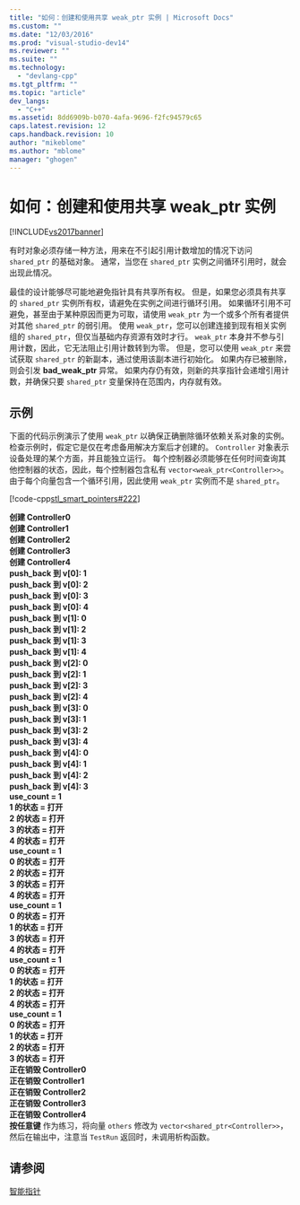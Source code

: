 ```yaml
---
title: "如何：创建和使用共享 weak_ptr 实例 | Microsoft Docs"
ms.custom: ""
ms.date: "12/03/2016"
ms.prod: "visual-studio-dev14"
ms.reviewer: ""
ms.suite: ""
ms.technology: 
  - "devlang-cpp"
ms.tgt_pltfrm: ""
ms.topic: "article"
dev_langs: 
  - "C++"
ms.assetid: 8dd6909b-b070-4afa-9696-f2fc94579c65
caps.latest.revision: 12
caps.handback.revision: 10
author: "mikeblome"
ms.author: "mblome"
manager: "ghogen"
---
```

# 如何：创建和使用共享 weak_ptr 实例
[!INCLUDE[vs2017banner](../assembler/inline/includes/vs2017banner.md)]

有时对象必须存储一种方法，用来在不引起引用计数增加的情况下访问 `shared_ptr` 的基础对象。  通常，当您在 `shared_ptr` 实例之间循环引用时，就会出现此情况。  
  
 最佳的设计能够尽可能地避免指针具有共享所有权。  但是，如果您必须具有共享的 `shared_ptr` 实例所有权，请避免在实例之间进行循环引用。  如果循环引用不可避免，甚至由于某种原因而更为可取，请使用 `weak_ptr` 为一个或多个所有者提供对其他 `shared_ptr` 的弱引用。  使用 `weak_ptr`，您可以创建连接到现有相关实例组的 `shared_ptr`，但仅当基础内存资源有效时才行。  `weak_ptr` 本身并不参与引用计数，因此，它无法阻止引用计数转到为零。  但是，您可以使用 `weak_ptr` 来尝试获取 `shared_ptr` 的新副本，通过使用该副本进行初始化。  如果内存已被删除，则会引发 **bad\_weak\_ptr** 异常。  如果内存仍有效，则新的共享指针会递增引用计数，并确保只要 `shared_ptr` 变量保持在范围内，内存就有效。  
  
## 示例  
 下面的代码示例演示了使用 `weak_ptr` 以确保正确删除循环依赖关系对象的实例。  检查示例时，假定它是仅在考虑备用解决方案后才创建的。  `Controller` 对象表示设备处理的某个方面，并且能独立运行。  每个控制器必须能够在任何时间查询其他控制器的状态，因此，每个控制器包含私有  `vector<weak_ptr<Controller>>`。  由于每个向量包含一个循环引用，因此使用 `weak_ptr` 实例而不是 `shared_ptr`。  
  
 [!code-cpp[stl_smart_pointers#222](../cpp/codesnippet/CPP/how-to-create-and-use-weak-ptr-instances_1.cpp)]  
  
  **创建 Controller0**  
**创建 Controller1**  
**创建 Controller2**  
**创建 Controller3**  
**创建 Controller4**  
**push\_back 到 v\[0\]: 1**  
**push\_back 到 v\[0\]: 2**  
**push\_back 到 v\[0\]: 3**  
**push\_back 到 v\[0\]: 4**  
**push\_back 到 v\[1\]: 0**  
**push\_back 到 v\[1\]: 2**  
**push\_back 到 v\[1\]: 3**  
**push\_back 到 v\[1\]: 4**  
**push\_back 到 v\[2\]: 0**  
**push\_back 到 v\[2\]: 1**  
**push\_back 到 v\[2\]: 3**  
**push\_back 到 v\[2\]: 4**  
**push\_back 到 v\[3\]: 0**  
**push\_back 到 v\[3\]: 1**  
**push\_back 到 v\[3\]: 2**  
**push\_back 到 v\[3\]: 4**  
**push\_back 到 v\[4\]: 0**  
**push\_back 到 v\[4\]: 1**  
**push\_back 到 v\[4\]: 2**  
**push\_back 到 v\[4\]: 3**  
**use\_count \= 1**  
**1 的状态 \= 打开**  
**2 的状态 \= 打开**  
**3 的状态 \= 打开**  
**4 的状态 \= 打开**  
**use\_count \= 1**  
**0 的状态 \= 打开**  
**2 的状态 \= 打开**  
**3 的状态 \= 打开**  
**4 的状态 \= 打开**  
**use\_count \= 1**  
**0 的状态 \= 打开**  
**1 的状态 \= 打开**  
**3 的状态 \= 打开**  
**4 的状态 \= 打开**  
**use\_count \= 1**  
**0 的状态 \= 打开**  
**1 的状态 \= 打开**  
**2 的状态 \= 打开**  
**4 的状态 \= 打开**  
**use\_count \= 1**  
**0 的状态 \= 打开**  
**1 的状态 \= 打开**  
**2 的状态 \= 打开**  
**3 的状态 \= 打开**  
**正在销毁 Controller0**  
**正在销毁 Controller1**  
**正在销毁 Controller2**  
**正在销毁 Controller3**  
**正在销毁 Controller4**  
**按任意键** 作为练习，将向量 `others` 修改为 `vector<shared_ptr<Controller>>`，然后在输出中，注意当 `TestRun` 返回时，未调用析构函数。  
  
## 请参阅  
 [智能指针](../cpp/smart-pointers-modern-cpp.md)
